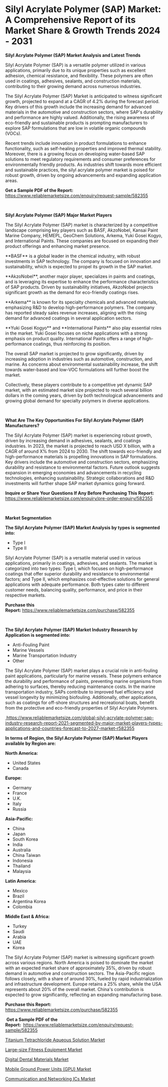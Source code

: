 <p><h1>Silyl Acrylate Polymer (SAP) Market: A Comprehensive Report of its Market Share & Growth Trends 2024 - 2031</h1></p><p><strong>Silyl Acrylate Polymer (SAP) Market Analysis and Latest Trends</strong></p>
<p><p>Silyl Acrylate Polymer (SAP) is a versatile polymer utilized in various applications, primarily due to its unique properties such as excellent adhesion, chemical resistance, and flexibility. These polymers are often used in coatings, adhesives, sealants, and construction materials, contributing to their growing demand across numerous industries.</p><p>The Silyl Acrylate Polymer (SAP) Market is anticipated to witness significant growth, projected to expand at a CAGR of 4.2% during the forecast period. Key drivers of this growth include the increasing demand for advanced materials in the automotive and construction sectors, where SAP's durability and performance are highly valued. Additionally, the rising awareness of eco-friendly and sustainable products is prompting manufacturers to explore SAP formulations that are low in volatile organic compounds (VOCs).</p><p>Recent trends include innovation in product formulations to enhance functionality, such as self-healing properties and improved thermal stability. Moreover, there is a growing focus on developing water-based SAP solutions to meet regulatory requirements and consumer preferences for environmentally friendly products. As industries shift towards more efficient and sustainable practices, the silyl acrylate polymer market is poised for robust growth, driven by ongoing advancements and expanding application areas.</p></p>
<p><strong>Get a Sample PDF of the Report:&nbsp;</strong> <a href="https://www.reliablemarketsize.com/enquiry/request-sample/582355?utm_campaign=1838&utm_medium=2&utm_source=Github&utm_content=ia&utm_term=08122024&utm_id=silyl-acrylate-polymer-sap">https://www.reliablemarketsize.com/enquiry/request-sample/582355</a></p>
<p>&nbsp;</p>
<p><strong>Silyl Acrylate Polymer (SAP) Major Market Players</strong></p>
<p><p>The Silyl Acrylate Polymer (SAP) market is characterized by a competitive landscape comprising key players such as BASF, AkzoNobel, Kansai Paint Marine Company, HEMEPL, GeoChem Solutions, Arkema, Yuki Gosei Kogyo, and International Paints. These companies are focused on expanding their product offerings and enhancing market presence.</p><p>**BASF** is a global leader in the chemical industry, with robust investments in SAP technology. The company is focused on innovation and sustainability, which is expected to propel its growth in the SAP market.</p><p>**AkzoNobel**, another major player, specializes in paints and coatings, and is leveraging its expertise to enhance the performance characteristics of SAP products. Driven by sustainability initiatives, AkzoNobel projects significant growth as the demand for eco-friendly coatings rises.</p><p>**Arkema** is known for its specialty chemicals and advanced materials, emphasizing R&D to develop high-performance polymers. The company has reported steady sales revenue increases, aligning with the rising demand for advanced coatings in several application sectors.</p><p>**Yuki Gosei Kogyo** and **International Paints** also play essential roles in the market. Yuki Gosei focuses on niche applications with a strong emphasis on product quality. International Paints offers a range of high-performance coatings, thus reinforcing its position.</p><p>The overall SAP market is projected to grow significantly, driven by increasing adoption in industries such as automotive, construction, and marine. As concerns about environmental sustainability increase, the shift towards water-based and low-VOC formulations will further boost the market.</p><p>Collectively, these players contribute to a competitive yet dynamic SAP market, with an estimated market size projected to reach several billion dollars in the coming years, driven by both technological advancements and growing global demand for specialty polymers in diverse applications.</p></p>
<p>&nbsp;</p>
<p><strong>What Are The Key Opportunities For Silyl Acrylate Polymer (SAP) Manufacturers?</strong></p>
<p><p>The Silyl Acrylate Polymer (SAP) market is experiencing robust growth, driven by increasing demand in adhesives, sealants, and coatings industries. In 2023, the market is projected to reach USD X billion, with a CAGR of around X% from 2024 to 2030. The shift towards eco-friendly and high-performance materials is propelling innovations in SAP formulations. Key drivers include the automotive and construction sectors, emphasizing durability and resistance to environmental factors. Future outlook suggests expansion in emerging economies and advancements in recycling technologies, enhancing sustainability. Strategic collaborations and R&D investments will further shape SAP market dynamics going forward.</p></p>
<p><strong>Inquire or Share Your Questions If Any Before Purchasing This Report:</strong> <a href="https://www.reliablemarketsize.com/enquiry/pre-order-enquiry/582355?utm_campaign=1838&utm_medium=2&utm_source=Github&utm_content=ia&utm_term=08122024&utm_id=silyl-acrylate-polymer-sap">https://www.reliablemarketsize.com/enquiry/pre-order-enquiry/582355</a></p>
<p>&nbsp;</p>
<p><strong>Market Segmentation</strong></p>
<p><strong>The Silyl Acrylate Polymer (SAP) Market Analysis by types is segmented into:</strong></p>
<p><ul><li>Type I</li><li>Type II</li></ul></p>
<p><p>Silyl Acrylate Polymer (SAP) is a versatile material used in various applications, primarily in coatings, adhesives, and sealants. The market is categorized into two types: Type I, which focuses on high-performance coatings that offer superior durability and resistance to environmental factors; and Type II, which emphasizes cost-effective solutions for general applications with adequate performance. Both types cater to different customer needs, balancing quality, performance, and price in their respective markets.</p></p>
<p><strong>Purchase this Report:&nbsp;</strong><a href="https://www.reliablemarketsize.com/purchase/582355?utm_campaign=1838&utm_medium=2&utm_source=Github&utm_content=ia&utm_term=08122024&utm_id=silyl-acrylate-polymer-sap">https://www.reliablemarketsize.com/purchase/582355</a></p>
<p>&nbsp;</p>
<p><strong>The Silyl Acrylate Polymer (SAP) Market Industry Research by Application is segmented into:</strong></p>
<p><ul><li>Anti-Fouling Paint</li><li>Marine Vessels</li><li>Marine Transportation Industry</li><li>Other</li></ul></p>
<p><p>The Silyl Acrylate Polymer (SAP) market plays a crucial role in anti-fouling paint applications, particularly for marine vessels. These polymers enhance the durability and performance of paints, preventing marine organisms from adhering to surfaces, thereby reducing maintenance costs. In the marine transportation industry, SAPs contribute to improved fuel efficiency and vessel longevity by minimizing biofouling. Additionally, other applications, such as coatings for off-shore structures and recreational boats, benefit from the protective and eco-friendly properties of Silyl Acrylate Polymers.</p></p>
<p><a href="https://www.reliablemarketsize.com/global-silyl-acrylate-polymer-sap-industry-research-report-2021-segmented-by-major-market-players-types-applications-and-countries-forecast-to-2027-market-r582355?utm_campaign=1838&utm_medium=2&utm_source=Github&utm_content=ia&utm_term=08122024&utm_id=silyl-acrylate-polymer-sap">&nbsp;https://www.reliablemarketsize.com/global-silyl-acrylate-polymer-sap-industry-research-report-2021-segmented-by-major-market-players-types-applications-and-countries-forecast-to-2027-market-r582355</a></p>
<p><strong>In terms of Region, the Silyl Acrylate Polymer (SAP) Market Players available by Region are:</strong></p>
<p>
    <p> <strong> North America: </strong>
        <ul>
            <li>United States</li>
            <li>Canada</li>
        </ul>
        </p> 
    <p> <strong> Europe: </strong>
        <ul>
            <li>Germany</li>
            <li>France</li>
            <li>U.K.</li>
            <li>Italy</li>
            <li>Russia</li>
        </ul>
        </p> 
    <p> <strong> Asia-Pacific: </strong>
        <ul>
            <li>China</li>
            <li>Japan</li>
            <li>South Korea</li>
            <li>India</li>
            <li>Australia</li>
            <li>China Taiwan</li>
            <li>Indonesia</li>
            <li>Thailand</li>
            <li>Malaysia</li>
        </ul>
        </p> 
    <p> <strong> Latin America: </strong>
        <ul>
            <li>Mexico</li>
            <li>Brazil</li>
            <li>Argentina Korea</li>
            <li>Colombia</li>
        </ul>
        </p> 
    <p> <strong> Middle East & Africa: </strong>
        <ul>
            <li>Turkey</li>
            <li>Saudi</li>
            <li>Arabia</li>
            <li>UAE</li>
            <li>Korea</li>
        </ul>
    </p>
    </p>
<p><p>The Silyl Acrylate Polymer (SAP) market is witnessing significant growth across various regions. North America is poised to dominate the market with an expected market share of approximately 35%, driven by robust demand in automotive and construction sectors. The Asia-Pacific region follows closely, with a share of around 30%, fueled by rapid industrialization and infrastructure development. Europe retains a 25% share, while the USA represents about 20% of the overall market. China's contribution is expected to grow significantly, reflecting an expanding manufacturing base.</p></p>
<p><strong>Purchase this Report: </strong><a href="https://www.reliablemarketsize.com/purchase/582355?utm_campaign=1838&utm_medium=2&utm_source=Github&utm_content=ia&utm_term=08122024&utm_id=silyl-acrylate-polymer-sap">https://www.reliablemarketsize.com/purchase/582355</a></p>
<p>&nbsp;<strong>Get a Sample PDF of the Report:&nbsp;&nbsp;</strong><a href="https://www.reliablemarketsize.com/enquiry/request-sample/582355?utm_campaign=1838&utm_medium=2&utm_source=Github&utm_content=ia&utm_term=08122024&utm_id=silyl-acrylate-polymer-sap">https://www.reliablemarketsize.com/enquiry/request-sample/582355</a></p>
<p><strong></strong></p>
<p><p><a href="https://www.linkedin.com/pulse/growth-projections-titanium-tetrachloride-aqueous-solution-73swf?utm_campaign=1838&utm_medium=2&utm_source=Github&utm_content=ia&utm_term=08122024&utm_id=silyl-acrylate-polymer-sap">Titanium Tetrachloride Aqueous Solution Market</a></p><p><a href="https://www.linkedin.com/pulse/global-large-size-fitness-equipment-market-report-2024-2031-size-mylte?utm_campaign=1838&utm_medium=2&utm_source=Github&utm_content=ia&utm_term=08122024&utm_id=silyl-acrylate-polymer-sap">Large-size Fitness Equipment Market</a></p><p><a href="https://www.linkedin.com/pulse/key-trends-revenue-potential-global-digital-dental-materials-vjh2c?utm_campaign=1838&utm_medium=2&utm_source=Github&utm_content=ia&utm_term=08122024&utm_id=silyl-acrylate-polymer-sap">Digital Dental Materials Market</a></p><p><a href="https://www.linkedin.com/pulse/global-perspective-mobile-ground-power-units-gpu-market-aforecastcagr-j0kwf?utm_campaign=1838&utm_medium=2&utm_source=Github&utm_content=ia&utm_term=08122024&utm_id=silyl-acrylate-polymer-sap">Mobile Ground Power Units (GPU) Market</a></p><p><a href="https://www.linkedin.com/pulse/communication-networking-ics-market-size-analysis-quantitative-ikkfe?utm_campaign=1838&utm_medium=2&utm_source=Github&utm_content=ia&utm_term=08122024&utm_id=silyl-acrylate-polymer-sap">Communication and Networking ICs Market</a></p></p>